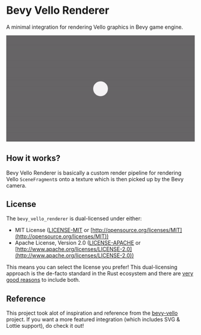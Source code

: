 # Bevy Vello Renderer
A minimal integration for rendering Vello graphics in Bevy game engine.

![hello_world gif](./.github/assets/hello_world.gif)

## How it works?

Bevy Vello Renderer is basically a custom render pipeline for rendering Vello `SceneFragment`s onto a texture which is then picked up by the Bevy camera.

## License

The `bevy_vello_renderer` is dual-licensed under either:

- MIT License ([LICENSE-MIT](LICENSE-MIT) or [http://opensource.org/licenses/MIT](http://opensource.org/licenses/MIT))
- Apache License, Version 2.0 ([LICENSE-APACHE](LICENSE-APACHE) or [http://www.apache.org/licenses/LICENSE-2.0](http://www.apache.org/licenses/LICENSE-2.0))

This means you can select the license you prefer!
This dual-licensing approach is the de-facto standard in the Rust ecosystem and there are [very good reasons](https://github.com/bevyengine/bevy/issues/2373) to include both.

## Reference

This project took alot of inspiration and reference from the [bevy-vello](https://github.com/vectorgameexperts/bevy-vello) project. If you want a more featured integration (which includes SVG & Lottie support), do check it out!
